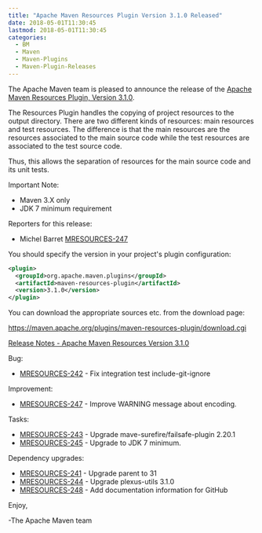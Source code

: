 ```yaml
---
title: "Apache Maven Resources Plugin Version 3.1.0 Released"
date: 2018-05-01T11:30:45
lastmod: 2018-05-01T11:30:45
categories:
  - BM
  - Maven
  - Maven-Plugins
  - Maven-Plugin-Releases
---
```

The Apache Maven team is pleased to announce the release of the 
[Apache Maven Resources Plugin, Version 3.1.0](https://maven.apache.org/plugins/maven-resources-plugin).

The Resources Plugin handles the copying of project resources to the output
directory. There are two different kinds of resources: main resources and test
resources. The difference is that the main resources are the resources
associated to the main source code while the test resources are associated to
the test source code.

Thus, this allows the separation of resources for the main source code and its
unit tests.

Important Note: 

 * Maven 3.X only
 * JDK 7 minimum requirement

Reporters for this release:

 *  Michel Barret [MRESOURCES-247](https://issues.apache.org/jira/browse/MRESOURCES-247)

You should specify the version in your project's plugin configuration:

```xml
<plugin>
  <groupId>org.apache.maven.plugins</groupId>
  <artifactId>maven-resources-plugin</artifactId>
  <version>3.1.0</version>
</plugin>
```

You can download the appropriate sources etc. from the download page:
 
https://maven.apache.org/plugins/maven-resources-plugin/download.cgi

<!-- more -->

[Release Notes - Apache Maven Resources Version 3.1.0](https://issues.apache.org/jira/secure/ReleaseNote.jspa?projectId=12317827&version=12336059)


Bug:

 * [MRESOURCES-242](https://issues.apache.org/jira/browse/MRESOURCES-242) - Fix integration test include-git-ignore

Improvement:

 * [MRESOURCES-247](https://issues.apache.org/jira/browse/MRESOURCES-247) - Improve WARNING message about encoding.

Tasks:

 * [MRESOURCES-243](https://issues.apache.org/jira/browse/MRESOURCES-243) - Upgrade mave-surefire/failsafe-plugin 2.20.1
 * [MRESOURCES-245](https://issues.apache.org/jira/browse/MRESOURCES-245) - Upgrade to JDK 7 minimum.

Dependency upgrades:

 * [MRESOURCES-241](https://issues.apache.org/jira/browse/MRESOURCES-241) - Upgrade parent to 31
 * [MRESOURCES-244](https://issues.apache.org/jira/browse/MRESOURCES-244) - Upgrade plexus-utils 3.1.0
 * [MRESOURCES-248](https://issues.apache.org/jira/browse/MRESOURCES-248) - Add documentation information for GitHub

Enjoy,
 
-The Apache Maven team
